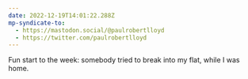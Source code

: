 ```yaml
---
date: 2022-12-19T14:01:22.288Z
mp-syndicate-to:
  - https://mastodon.social/@paulrobertlloyd
  - https://twitter.com/paulrobertlloyd
---
```

Fun start to the week: somebody tried to break into my flat, while I was home.
